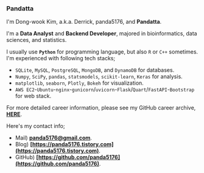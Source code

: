 ### Pandatta

I'm Dong-wook Kim, a.k.a. Derrick, panda5176, and **Pandatta**.

I'm a **Data Analyst** and **Backend Developer**, majored in bioinformatics, data sciences, and statistics.

I usually use **`Python`** for programming language, but also `R` or `C++` sometimes. I'm experienced with following tech stacks;

- `SQLite`, `MySQL`, `PostgreSQL`, `MongoDB`, and `DynamoDB` for databases.
- `Numpy`, `SciPy`, `pandas`, `statsmodels`, `scikit-learn`, `Keras` for analysis.
- `matplotlib`, `seaborn`, `Plotly`, `Bokeh` for visualization.
- `AWS EC2`-`Ubuntu`-`nginx`-`gunicorn`/`uvicorn`-`Flask`/`Quart`/`FastAPI`-`Bootstrap` for web stack.

For more detailed career information, please see my GitHub career archive, **[HERE](https://github.com/panda5176/panda5176/blob/main/CAREER.md)**.

Here's my contact info;

- Mail) **panda5176@gmail.com**.
- Blog) **[https://panda5176.tistory.com](https://panda5176.tistory.com)**.
- GitHub) **[https://github.com/panda5176](https://github.com/panda5176)**.
